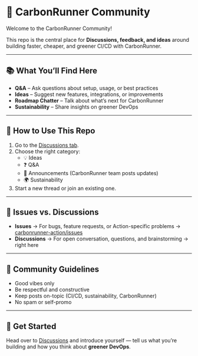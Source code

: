 # 💬 CarbonRunner Community

Welcome to the CarbonRunner Community!  

This repo is the central place for **Discussions, feedback, and ideas** around building faster, cheaper, and greener CI/CD with CarbonRunner.  

---

## 📚 What You’ll Find Here

- **Q&A** – Ask questions about setup, usage, or best practices  
- **Ideas** – Suggest new features, integrations, or improvements  
- **Roadmap Chatter** – Talk about what’s next for CarbonRunner  
- **Sustainability** – Share insights on greener DevOps  

---

## 🚦 How to Use This Repo

1. Go to the [Discussions tab](./discussions).  
2. Choose the right category:  
   - 💡 Ideas  
   - ❓ Q&A  
   - 📢 Announcements (CarbonRunner team posts updates)  
   - 🌍 Sustainability  
3. Start a new thread or join an existing one.  

---

## 🐞 Issues vs. Discussions

- **Issues** → For bugs, feature requests, or Action-specific problems → [carbonrunner-action/issues](https://github.com/carbonrunner/carbonrunner-action/issues)  
- **Discussions** → For open conversation, questions, and brainstorming → right here  

---

## 🤝 Community Guidelines

- Good vibes only
- Be respectful and constructive  
- Keep posts on-topic (CI/CD, sustainability, CarbonRunner)  
- No spam or self-promo  

---

## 🌟 Get Started
Head over to [Discussions](./discussions) and introduce yourself — tell us what you’re building and how you think about **greener DevOps**.
